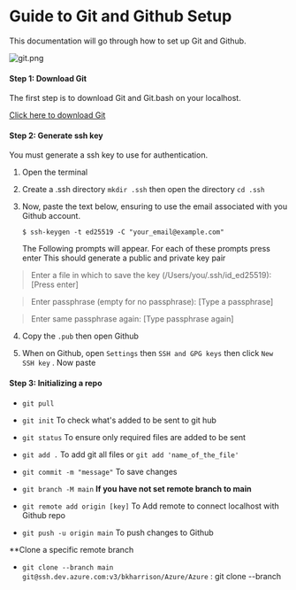 # Guide to Git and Github Setup

This documentation will go through how to set up Git and Github.

![git.png](https://trello-attachments.s3.amazonaws.com/603d260f5690ef1cd5b54430/60d05369263b542bdb3c3361/35665861b9b1a7ea274e0d5c8fb9d53d/Screenshot_(26).png)

#### Step 1: Download Git 
The first step is to download Git and Git.bash on your localhost.

[Click here to download Git]( https://git-scm.com/downloads)

#### Step 2: Generate ssh key 
You must generate a ssh key to use for authentication. 

1. Open the terminal 
   
2. Create a .ssh directory `mkdir .ssh` then open the directory `cd .ssh`

3. Now, paste the text below, ensuring to use the email associated with you Github account.

   `$ ssh-keygen -t ed25519 -C "your_email@example.com"`
 

   The Following prompts will appear. For each of these prompts  press enter
   This should generate a public and private key pair 
> Enter a file in which to save the key (/Users/you/.ssh/id_ed25519): [Press enter]

> Enter passphrase (empty for no passphrase): [Type a passphrase]

> Enter same passphrase again: [Type passphrase again]

4. Copy the `.pub` then open Github

5. When on Github, open `Settings` then `SSH and GPG keys` then click `New SSH key` . Now paste 

#### Step 3: Initializing a repo

- `git pull`

- `git init` To check what's added to be sent to git hub

- `git status` To ensure only required files are added to be sent

- `git add .` To add git all files or `git add 'name_of_the_file'`

- `git commit -m "message"` To save changes 

- `git branch -M main` **If you have not set remote branch to main**

- `git remote add origin [key]` To Add remote to connect localhost with Github repo

- `git push -u origin main` To push changes to Github 

**Clone a specific remote branch
- `git clone --branch main git@ssh.dev.azure.com:v3/bkharrison/Azure/Azure` : git clone --branch <branch name> <git repo link> 



